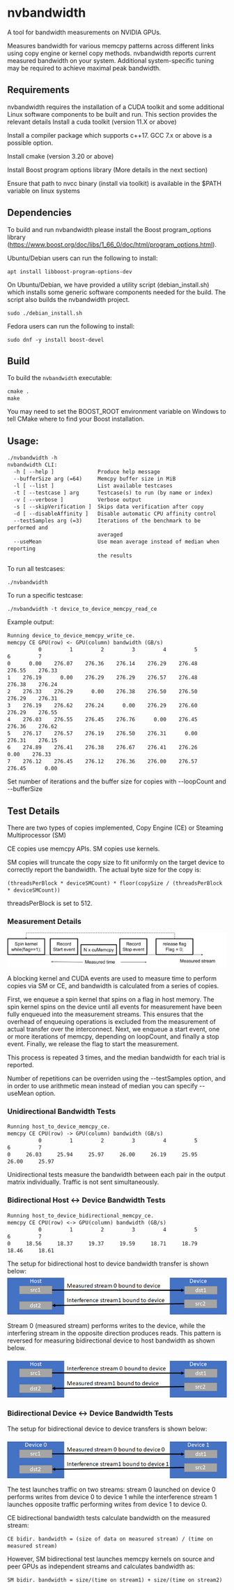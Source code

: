 # nvbandwidth
A tool for bandwidth measurements on NVIDIA GPUs.

Measures bandwidth for various memcpy patterns across different links using copy engine or kernel copy methods.
nvbandwidth reports current measured bandwidth on your system. Additional system-specific tuning may be required to achieve maximal peak bandwidth.

## Requirements
nvbandwidth requires the installation of a CUDA toolkit and some additional Linux software components to be built and run. This section provides the relevant details
Install a cuda toolkit (version 11.X or above)

Install a compiler package which supports c++17. GCC 7.x or above is a possible option.

Install cmake (version 3.20 or above)

Install Boost program options library (More details in the next section)

Ensure that path to nvcc binary (install via toolkit) is available in the $PATH variable on linux systems


## Dependencies
To build and run nvbandwidth please install the Boost program_options library (https://www.boost.org/doc/libs/1_66_0/doc/html/program_options.html).

Ubuntu/Debian users can run the following to install:
```
apt install libboost-program-options-dev
```
On Ubuntu/Debian, we have provided a utility script (debian_install.sh) which installs some generic software components needed for the build.
The script also builds the nvbandwidth project.
```
sudo ./debian_install.sh
```

Fedora users can run the following to install:
```
sudo dnf -y install boost-devel
```

## Build
To build the `nvbandwidth` executable:
```
cmake .
make
```
You may need to set the BOOST_ROOT environment variable on Windows to tell CMake where to find your Boost installation.

## Usage:
```
./nvbandwidth -h
nvbandwidth CLI:
  -h [ --help ]              Produce help message
  --bufferSize arg (=64)     Memcpy buffer size in MiB
  -l [ --list ]              List available testcases
  -t [ --testcase ] arg      Testcase(s) to run (by name or index)
  -v [ --verbose ]           Verbose output
  -s [ --skipVerification ]  Skips data verification after copy
  -d [ --disableAffinity ]   Disable automatic CPU affinity control
  --testSamples arg (=3)     Iterations of the benchmark to be performed and
                             averaged
  --useMean                  Use mean average instead of median when reporting
                             the results
```

To run all testcases:
```
./nvbandwidth
```

To run a specific testcase:
```
./nvbandwidth -t device_to_device_memcpy_read_ce
```
Example output:
```
Running device_to_device_memcpy_write_ce.
memcpy CE GPU(row) <- GPU(column) bandwidth (GB/s)
          0         1         2         3         4         5         6         7
0      0.00    276.07    276.36    276.14    276.29    276.48    276.55    276.33
1    276.19      0.00    276.29    276.29    276.57    276.48    276.38    276.24
2    276.33    276.29      0.00    276.38    276.50    276.50    276.29    276.31
3    276.19    276.62    276.24      0.00    276.29    276.60    276.29    276.55
4    276.03    276.55    276.45    276.76      0.00    276.45    276.36    276.62
5    276.17    276.57    276.19    276.50    276.31      0.00    276.31    276.15
6    274.89    276.41    276.38    276.67    276.41    276.26      0.00    276.33
7    276.12    276.45    276.12    276.36    276.00    276.57    276.45      0.00
```

Set number of iterations and the buffer size for copies with --loopCount and --bufferSize

## Test Details
There are two types of copies implemented, Copy Engine (CE) or Steaming Multiprocessor (SM)

CE copies use memcpy APIs. SM copies use kernels.

SM copies will truncate the copy size to fit uniformly on the target device to correctly report the bandwidth. The actual byte size for the copy is:
```
(threadsPerBlock * deviceSMCount) * floor(copySize / (threadsPerBlock * deviceSMCount))
```

threadsPerBlock is set to 512.

### Measurement Details
![](diagrams/measurement.png)

A blocking kernel and CUDA events are used to measure time to perform copies via SM or CE, and bandwidth is calculated from a series of copies.

First, we enqueue a spin kernel that spins on a flag in host memory. The spin kernel spins on the device until all events for measurement have been fully enqueued into the measurement streams. This ensures that the overhead of enqueuing operations is excluded from the measurement of actual transfer over the interconnect. Next, we enqueue a start event, one or more iterations of memcpy, depending on loopCount, and finally a stop event. Finally, we release the flag to start the measurement.

This process is repeated 3 times, and the median bandwidth for each trial is reported.

Number of repetitions can be overriden using the --testSamples option, and in order to use arithmetic mean instead of median you can specify --useMean option.

### Unidirectional Bandwidth Tests
```
Running host_to_device_memcpy_ce.
memcpy CE CPU(row) -> GPU(column) bandwidth (GB/s)
          0         1         2         3         4         5         6         7
0     26.03     25.94     25.97     26.00     26.19     25.95     26.00     25.97
```

Unidirectional tests measure the bandwidth between each pair in the output matrix individually. Traffic is not sent simultaneously.

### Bidirectional Host <-> Device Bandwidth Tests
```
Running host_to_device_bidirectional_memcpy_ce.
memcpy CE CPU(row) <-> GPU(column) bandwidth (GB/s)
          0         1         2         3         4         5         6         7
0     18.56     18.37     19.37     19.59     18.71     18.79     18.46     18.61
```

The setup for bidirectional host to device bandwidth transfer is shown below:
![](diagrams/HtoDBidir.png)

Stream 0 (measured stream) performs writes to the device, while the interfering stream in the opposite direction produces reads. This pattern is reversed for measuring bidirectional device to host bandwidth as shown below.

![](diagrams/DtoHBidir.png)

### Bidirectional Device <-> Device Bandwidth Tests
The setup for bidirectional device to device transfers is shown below:

![](diagrams/DtoDBidir.png)

The test launches traffic on two streams: stream 0 launched on device 0 performs writes from device 0 to device 1 while the interference stream 1 launches opposite traffic performing writes from device 1 to device 0.

CE bidirectional bandwidth tests calculate bandwidth on the measured stream:
```
CE bidir. bandwidth = (size of data on measured stream) / (time on measured stream)
```
However, SM bidirectional test launches memcpy kernels on source and peer GPUs as independent streams and calculates bandwidth as:
```
SM bidir. bandwidth = size/(time on stream1) + size/(time on stream2)
```
